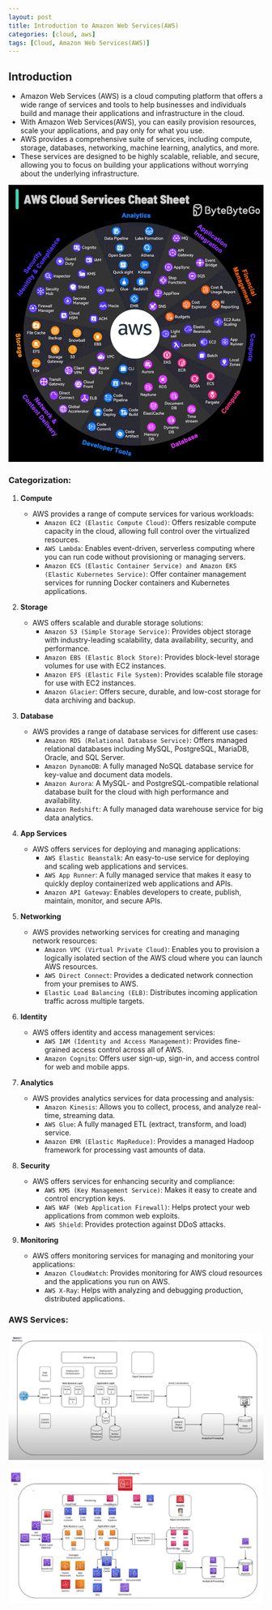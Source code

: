 ```yaml
---
layout: post
title: Introduction to Amazon Web Services(AWS)
categories: [cloud, aws]
tags: [Cloud, Amazon Web Services(AWS)]
---
```


## Introduction
- Amazon Web Services (AWS) is a cloud computing platform that offers a wide range of services and tools to help businesses and individuals build and manage their applications and infrastructure in the cloud. 
- With Amazon Web Services(AWS), you can easily provision resources, scale your applications, and pay only for what you use.
- AWS provides a comprehensive suite of services, including compute, storage, databases, networking, machine learning, analytics, and more. 
- These services are designed to be highly scalable, reliable, and secure, allowing you to focus on building your applications without worrying about the underlying infrastructure.


![AWS Services CheatSheet](/assets/img/cloud/aws/aws-services-cheatsheet.gif)

### Categorization:

1. **Compute**
    - AWS provides a range of compute services for various workloads:
        + `Amazon EC2 (Elastic Compute Cloud)`: Offers resizable compute capacity in the cloud, allowing full control over the virtualized resources.
        + `AWS Lambda`: Enables event-driven, serverless computing where you can run code without provisioning or managing servers.
        + `Amazon ECS (Elastic Container Service) and Amazon EKS (Elastic Kubernetes Service)`: Offer container management services for running Docker containers and Kubernetes applications.

2. **Storage**
    - AWS offers scalable and durable storage solutions:
        + `Amazon S3 (Simple Storage Service)`: Provides object storage with industry-leading scalability, data availability, security, and performance.
        + `Amazon EBS (Elastic Block Store)`: Provides block-level storage volumes for use with EC2 instances.
        + `Amazon EFS (Elastic File System)`: Provides scalable file storage for use with EC2 instances.
        + `Amazon Glacier`: Offers secure, durable, and low-cost storage for data archiving and backup.

3. **Database**
    - AWS provides a range of database services for different use cases:
        + `Amazon RDS (Relational Database Service)`: Offers managed relational databases including MySQL, PostgreSQL, MariaDB, Oracle, and SQL Server.
        + `Amazon DynamoDB`: A fully managed NoSQL database service for key-value and document data models.
        + `Amazon Aurora`: A MySQL- and PostgreSQL-compatible relational database built for the cloud with high performance and availability.
        + `Amazon Redshift`: A fully managed data warehouse service for big data analytics.

4. **App Services**
    - AWS offers services for deploying and managing applications:
        + `AWS Elastic Beanstalk`: An easy-to-use service for deploying and scaling web applications and services.
        + `AWS App Runner`: A fully managed service that makes it easy to quickly deploy containerized web applications and APIs.
        + `Amazon API Gateway`: Enables developers to create, publish, maintain, monitor, and secure APIs.

5. **Networking**
    - AWS provides networking services for creating and managing network resources:
        + `Amazon VPC (Virtual Private Cloud)`: Enables you to provision a logically isolated section of the AWS cloud where you can launch AWS resources.
        + `AWS Direct Connect`: Provides a dedicated network connection from your premises to AWS.
        + `Elastic Load Balancing (ELB)`: Distributes incoming application traffic across multiple targets.

6. **Identity**
    - AWS offers identity and access management services:
        + `AWS IAM (Identity and Access Management)`: Provides fine-grained access control across all of AWS.
        + `Amazon Cognito`: Offers user sign-up, sign-in, and access control for web and mobile apps.

7. **Analytics**
    - AWS provides analytics services for data processing and analysis:
        + `Amazon Kinesis`: Allows you to collect, process, and analyze real-time, streaming data.
        + `AWS Glue`: A fully managed ETL (extract, transform, and load) service.
        + `Amazon EMR (Elastic MapReduce)`: Provides a managed Hadoop framework for processing vast amounts of data.

8. **Security**
    - AWS offers services for enhancing security and compliance:
        + `AWS KMS (Key Management Service)`: Makes it easy to create and control encryption keys.
        + `AWS WAF (Web Application Firewall)`: Helps protect your web applications from common web exploits.
        + `AWS Shield`: Provides protection against DDoS attacks.

9. **Monitoring**
    - AWS offers monitoring services for managing and monitoring your applications:
        + `Amazon CloudWatch`: Provides monitoring for AWS cloud resources and the applications you run on AWS.
        + `AWS X-Ray`: Helps with analyzing and debugging production, distributed applications.



### AWS Services:

![3-Tier Architecture](/assets/img/cloud/aws/3-tier-architecture.png)

![AWS Services](/assets/img/cloud/aws/aws-services.png)